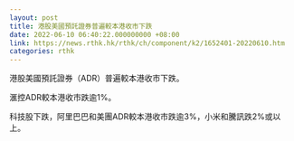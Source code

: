 ```yaml
---
layout: post
title: 港股美國預託證券普遍較本港收市下跌
date: 2022-06-10 06:40:22.000000000 +08:00
link: https://news.rthk.hk/rthk/ch/component/k2/1652401-20220610.htm
categories: rthk
---
```


港股美國預託證券（ADR）普遍較本港收市下跌。

滙控ADR較本港收市跌逾1%。

科技股下跌，阿里巴巴和美團ADR較本港收市跌逾3%，小米和騰訊跌2%或以上。

